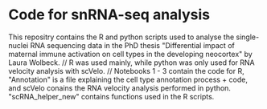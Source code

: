 # Code for snRNA-seq analysis
This repositry contains the R and python scripts used to analyse the single-nuclei RNA sequencing data in the PhD thesis "Differential impact of maternal immune activation on cell types in the developing neocortex" by Laura Wolbeck. //
R was used mainly, while python was only used for RNA velocity analysis with scVelo. //
Notebooks 1 - 3 contain the code for R, "Annotation" is a file explaining the cell type annotation process + code, and scVelo conains the RNA velocity analysis performed in python. "scRNA_helper_new" contains functions used in the R scripts.
